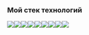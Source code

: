 


### Мой стек технологий

<img src="https://img.shields.io/badge/HTML-696969?style=for-the-badge&logo=HTML5&logoColor="/><img src="https://img.shields.io/badge/CSS-696969?style=for-the-badge&logo=CSS3&logoColor=1E90FF"/><img src="https://img.shields.io/badge/sass-696969?style=for-the-badge&logo=sass&logoColor=#CC6699"/><img src="https://img.shields.io/badge/JavaScript-696969?style=for-the-badge&logo=JavaScript&logoColor=FFFF00"/><img src="https://img.shields.io/badge/react-696969?style=for-the-badge&logo=React&logoColor=00FFFF"/><img src="https://img.shields.io/badge/Typescript-696969?style=for-the-badge&logo=typescript&logoColor=#####3178C6"/><img src="https://img.shields.io/badge/webpack-696969?style=for-the-badge&logo=webpack&logoColor=##8DD6F9"/><img src="https://img.shields.io/badge/git-696969?style=for-the-badge&logo=git&logoColor=###F05032"/><img src="https://img.shields.io/badge/github-696969?style=for-the-badge&logo=github&logoColor=####181717"/> 
